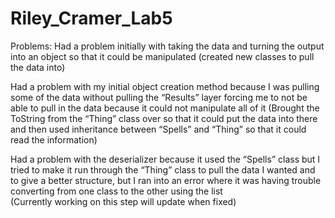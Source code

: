 # Riley_Cramer_Lab5

Problems:
Had a problem initially with taking the data and turning the output into an object so that it could be manipulated 
(created new classes to pull the data into)


Had a problem with my initial object creation method because I was pulling some of the data without pulling the “Results” layer forcing me to not be able to pull in the data because it could not manipulate all of it
(Brought the ToString from the “Thing” class over so that it could put the data into there and then used inheritance between “Spells” and “Thing” so that it could read the information)


Had a problem with the deserializer because it used the “Spells” class but I tried to make it run through the “Thing” class to pull the data I wanted and to give a better structure, but I ran into an error where it was having trouble converting from one class to the other using the list  
(Currently working on this step will update when fixed)


